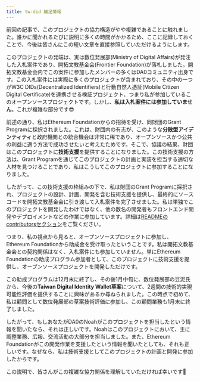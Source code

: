 ```yaml
---
title: tw-did 補足情報
---
```


前回の記事で、このプロジェクトの協力構造がやや複雑であることに触れました。誰かに聞かれるたびに説明に多くの時間がかかるため、ここに記録しておくことで、今後は皆さんにこの短い文章を直接参照していただけるようにします。

このプロジェクトの発端は、実は数位発展部(Ministry of Digital Affairs)が発注した入札案件であり、開拓文教基金会(Frontier Foundation)が落札しました。開拓文教基金会内でこの案件に参加したメンバーの多くはDA0コミュニティ出身です。この入札案件には実際に多くのプロジェクトが含まれており、その中の一つがW3C DIDs(Decentralized Identifiers)と行動自然人憑証(Mobile Citizen Digital Certificate)を連携させる検証プロジェクト、つまり私が参加しているこのオープンソースプロジェクトです。しかし、**私は入札案件には参加していません**。これが複雑な部分です😎

前述の通り、私はEthereum Foundationからの招待を受け、同財団のGrant Programに採択されました。これは、財団内の有志が、このような**分散型アイデンティティ**と政府機関との統合機会は非常に稀であり、オープンソースかつ公共の利益に適う方法で成功させたいと考えたためです。そこで、協議の結果、財団はこのプロジェクトに**技術支援**を提供することになりました。この技術支援の方法は、Grant Programを通じてこのプロジェクトの計画と実装を担当する適切な人材を見つけることであり、私はこうしてこのプロジェクトに参加することになりました。

したがって、この技術支援の枠組みの下で、私は財団のGrant Programに採択され、プロジェクトの設計、計画、開発を含む技術支援を提供し、最終的にソースコードを開拓文教基金会に引き渡して入札案件を完了させました。私は単独でこのプロジェクトを開発したわけではなく、他の数名の開発者もフロントエンド開発やデプロイメントなどの作業に参加しています。詳細は[READMEのcontributorsセクション](https://github.com/moda-gov-tw/tw-did?tab=readme-ov-file#contributors)をご覧ください。

つまり、私の視点から見ると、オープンソースプロジェクトに参加し、Ethereum Foundationから助成金を受け取ったということです。私は開拓文教基金会との契約関係はなく、入札案件にも参加していません。単にEthereum Foundationの助成プログラム参加者として、このプロジェクトに技術支援を提供し、オープンソースプロジェクトを開発しただけです。

この助成プログラムは12月末に終了し、その後1月中旬に、数位発展部の豆泥氏から、今後の**Taiwan Digital Identity Wallet草案**について、2週間の技術的実現可能性評価を提供することに興味があるか尋ねられました。この時点で初めて、私は顧問として数位発展部の草案技術評価に参加し、この顧問業務も1月末に終了しました。

したがって、もしあなたがDA0のNoahがこのプロジェクトを担当したという情報を聞いたなら、それは正しいです。Noahはこのプロジェクトにおいて、主に調整業務、広報、交流活動の大部分を担当しました。また、Ethereum Foundationがこの開発作業を支援したという情報を聞いたとしても、それも正しいです。なぜなら、私は技術支援としてこのプロジェクトの計画と開発に参加したからです。

この説明で、皆さんがこの複雑な協力関係を理解していただければ幸いです🤣
